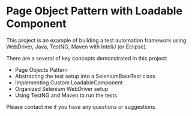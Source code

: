 Page Object Pattern with Loadable Component
==========================================
This project is an example of building a test automation framework using WebDriver, Java, TestNG, Maven with InteliJ (or Eclipse).

There are a several of key concepts demonstrated in this project:

- Page Objects Pattern
- Abstracting the test setup into a SeleniumBaseTest class
- Implementing Custom LoadableComponent
- Organized Selenium WebDriver setup
- Using TestNG and Maven to run the tests

Please contact me if you have any questions or suggestions.
